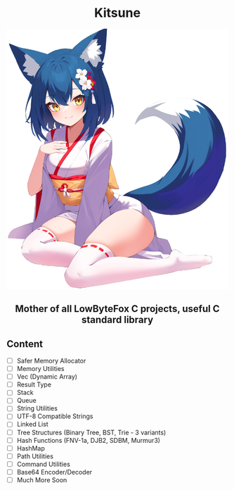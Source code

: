 <h1 align="center">Kitsune</h1>

<p align="center">
<img width="512" src="./character.png" />
</p>
<h3 align="center" style="font-size: 150%;">Mother of all LowByteFox C projects, useful C standard library</h3>

## Content
- [ ] Safer Memory Allocator
- [ ] Memory Utilities
- [ ] Vec (Dynamic Array)
- [ ] Result Type
- [ ] Stack
- [ ] Queue
- [ ] String Utilities
- [ ] UTF-8 Compatible Strings
- [ ] Linked List
- [ ] Tree Structures (Binary Tree, BST, Trie - 3 variants)
- [ ] Hash Functions (FNV-1a, DJB2, SDBM, Murmur3)
- [ ] HashMap
- [ ] Path Utilities
- [ ] Command Utilities
- [ ] Base64 Encoder/Decoder
- [ ] Much More Soon
